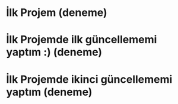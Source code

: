 # İlk Projem (deneme)
# İlk Projemde ilk güncellememi yaptım :) (deneme)
# İlk Projemde ikinci güncellememi yaptım (deneme)

